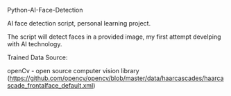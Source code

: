 Python-AI-Face-Detection

AI face detection script, personal learning project.

The script will detect faces in a provided image, my first attempt develping with AI technology. 

Trained Data Source:

openCv - open source computer vision library
(https://github.com/opencv/opencv/blob/master/data/haarcascades/haarcascade_frontalface_default.xml)
